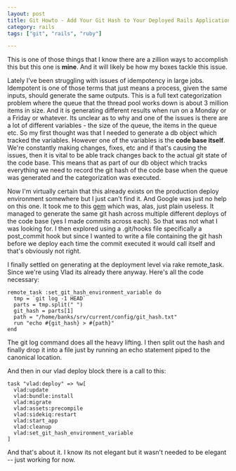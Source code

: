 ```yaml
---
layout: post
title: Git Howto - Add Your Git Hash to Your Deployed Rails Application
category: rails
tags: ["git", "rails", "ruby"]

---
```

This is one of those things that I know there are a zillion ways to accomplish this but this one is **mine**. And it will likely be how my boxes tackle this issue.  

Lately I've been struggling with issues of idempotency in large jobs.  Idempotent is one of those terms that just means a process, given the same inputs, should generate the same outputs.  This is a full text categorization problem where the queue that the thread pool works down is about 3 million items in size.  And it is generating different results when run on a Monday or a Friday or whatever.  Its unclear as to why and one of the issues is there are a lot of different variables - the size of the queue, the items in the queue etc.  So my first thought was that I needed to generate a db object which tracked the variables.  However one of the variables is the **code base itself**.  We're constantly making changes, fixes, etc and if that's causing the issues, then it is vital to be able track changes back to the actual git state of the code base.  This means that as part of our db object which tracks everything we need to record the git hash of the code base when the queue was generated and the categorization was executed.

Now I'm virtually certain that this already exists on the production deploy environment somewhere but I just can't find it.  And Google was just no help on this one.  It took me to this [gem](https://github.com/darrinholst/git-version) which was, alas, just plain useless.  It managed to generate the same git hash across multiple different deploys of the code base (yes I made commits across each). So that was not what I was looking for.  I then explored using a .git/hooks file specifically a post_commit hook but since I wanted to write a file containing the git hash before we deploy each time the commit executed it would call itself and that's obviously not right.  

I finally settled on generating at the deployment level via rake remote_task.  Since we're using Vlad its already there anyway.  Here's all the code necessary:

    remote_task :set_git_hash_environment_variable do 
      tmp = `git log -1 HEAD`
      parts = tmp.split(" ")
      git_hash = parts[1]
      path = "/home/banks/srv/current/config/git_hash.txt"
      run "echo #{git_hash} > #{path}"
    end
  
The git log  command does all the heavy lifting.  I then split out the hash and finally drop it into a file just by running an echo statement piped to the canonical location.
  
And then in our vlad deploy block there is a call to this:

    task "vlad:deploy" => %w[
      vlad:update
      vlad:bundle:install
      vlad:migrate
      vlad:assets:precompile
      vlad:sidekiq:restart
      vlad:start_app
      vlad:cleanup
      vlad:set_git_hash_environment_variable
    ]
    
And that's about it.  I know its not elegant but it wasn't needed to be elegant -- just working for now.